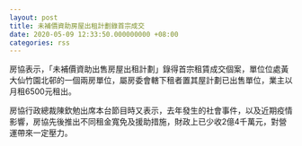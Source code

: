 ```yaml
---
layout: post
title: 未補價資助房屋出租計劃錄首宗成交
date: 2020-05-09 12:33:50.000000000 +08:00
categories: rss
---
```


房協表示，「未補價資助出售房屋出租計劃」錄得首宗租賃成交個案，單位位處黃大仙竹園北邨的一個兩房單位，屬房委會轄下租者置其屋計劃已出售單位，業主以月租6500元租出。

房協行政總裁陳欽勉出席本台節目時又表示，去年發生的社會事件，以及近期疫情影響，房協先後推出不同租金寬免及援助措施，財政上已少收2億4千萬元，對營運帶來一定壓力。
